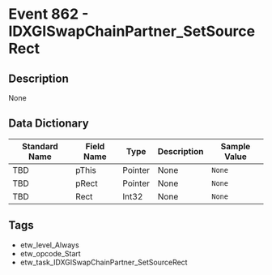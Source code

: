 # Event 862 - IDXGISwapChainPartner_SetSourceRect

## Description
None

## Data Dictionary
|Standard Name|Field Name|Type|Description|Sample Value|
|---|---|---|---|---|
|TBD|pThis|Pointer|None|`None`|
|TBD|pRect|Pointer|None|`None`|
|TBD|Rect|Int32|None|`None`|

## Tags
* etw_level_Always
* etw_opcode_Start
* etw_task_IDXGISwapChainPartner_SetSourceRect